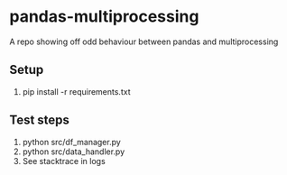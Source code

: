 # pandas-multiprocessing
A repo showing off odd behaviour between pandas and multiprocessing

## Setup
1. pip install -r requirements.txt

## Test steps
1. python src/df_manager.py
2. python src/data_handler.py
3. See stacktrace in logs
